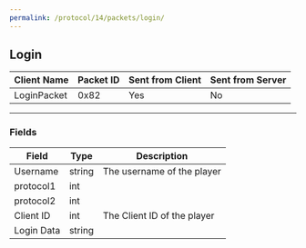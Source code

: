 ```yaml
---
permalink: /protocol/14/packets/login/
---
```

## Login

| Client Name | Packet ID | Sent from Client | Sent from Server |
| ----------- | --------- | ---------------- | ---------------- |
| LoginPacket | 0x82      | Yes              | No               |

---

### Fields

| Field      | Type   | Description                 |
| ---------- | ------ | --------------------------- |
| Username   | string | The username of the player  |
| protocol1  | int    | |
| protocol2  | int    | |
| Client ID  | int    | The Client ID of the player |
| Login Data | string | |


